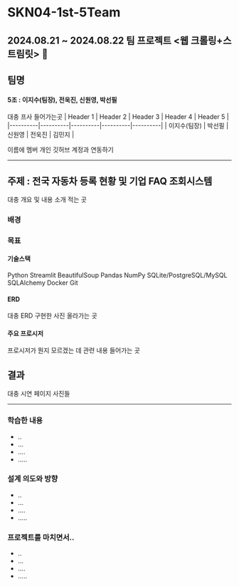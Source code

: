 # SKN04-1st-5Team

## 2024.08.21 ~ 2024.08.22 팀 프로젝트 <웹 크롤링+스트림릿> :beers:

## 팀명
#### 5조 : 이지수(팀장), 전욱진, 신원영, 박선필
대충 프사 들어가는곳
| Header 1 | Header 2 | Header 3 | Header 4 | Header 5 |
|----------|----------|----------|----------|----------|
| 이지수(팀장) | 박선필 | 신원영 | 전욱진 | 김민지 |

이름에 멤버 개인 깃허브 계정과 연동하기

----


## 주제 : 전국 자동차 등록 현황 및 기업 FAQ 조회시스템
대충 개요 및 내용 소개 적는 곳

### 배경


### 목표

#### 기술스택
Python
Streamlit
BeautifulSoup
Pandas
NumPy
SQLite/PostgreSQL/MySQL
SQLAlchemy
Docker
Git
#### ERD
대충 ERD 구현한 사진 올라가는 곳

#### 주요 프로시저
프로시저가 뭔지 모르겠는 데 관련 내용 들어가는 곳

## 결과

대충 시연 페이지 사진들

----
### 학습한 내용
* ..
* ...
* ....
* .....

### 설계 의도와 방향
* ..
* ...
* ....
* .....

### 프로젝트를 마치면서..
* ..
* ...
* ....
* .....
